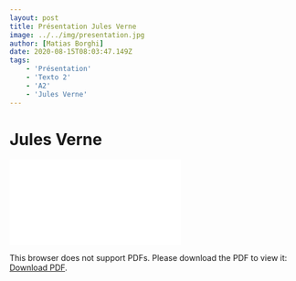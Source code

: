 ```yaml
---
layout: post
title: Présentation Jules Verne
image: ../../img/presentation.jpg
author: [Matias Borghi]
date: 2020-08-15T08:03:47.149Z
tags: 
    - 'Présentation'
    - 'Texto 2'
    - 'A2'
    - 'Jules Verne'
---
```


# Jules Verne

<object data="./Jules_Verne.pdf" type="application/pdf" width="700px" height="700px">
    <embed src="./Jules_Verne.pdf">
        <p>This browser does not support PDFs. Please download the PDF to view it: <a href="./Jules_Verne.pdf">Download PDF</a>.</p>
    </embed>
</object>

